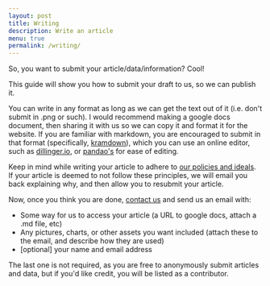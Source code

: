 ```yaml
---
layout: post
title: Writing
description: Write an article
menu: true
permalink: /writing/
---
```


So, you want to submit your article/data/information? Cool!

This guide will show you how to submit your draft to us, so we can publish it.

You can write in any format as long as we can get the text out of it (i.e. don't submit in .png or such). I would recommend making a google docs document, then sharing it with us so we can copy it and format it for the website. If you are familiar with markdown, you are encouraged to submit in that format (specifically, [kramdown](https://kramdown.gettalong.org/quickref.html)), which you can use an online editor, such as [dillinger.io](http://dillinger.io/), or [pandao's](https://pandao.github.io/editor.md/en.html) for ease of editing.

Keep in mind while writing your article to adhere to [our policies and ideals](/about/). If your article is deemed to not follow these principles, we will email you back explaining why, and then allow you to resubmit your article.

Now, once you think you are done, [contact us](/contact/) and send us an email with:

  * Some way for us to access your article (a URL to google docs, attach a .md file, etc)
  * Any pictures, charts, or other assets you want included (attach these to the email, and describe how they are used)
  * [optional] your name and email address

The last one is not required, as you are free to anonymously submit articles and data, but if you'd like credit, you will be listed as a contributor.

